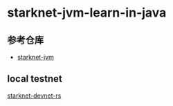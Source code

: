 # starknet-jvm-learn-in-java

## 参考仓库

* [starknet-jvm](https://github.com/software-mansion/starknet-jvm)


## local testnet

[starknet-devnet-rs](https://github.com/0xSpaceShard/starknet-devnet-rs)
